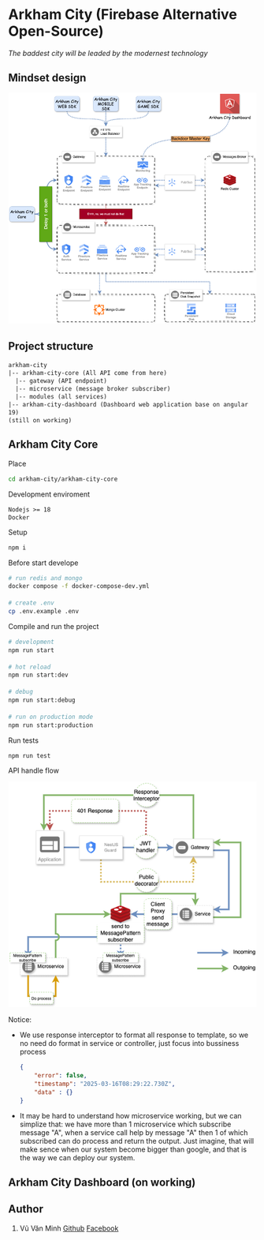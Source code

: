
# Arkham City (Firebase Alternative Open-Source)
*The baddest city will be leaded by the modernest technology*

## Mindset design
![alt](/docs/images/Main%20Structure.drawio.png)

## Project structure

```
arkham-city
|-- arkham-city-core (All API come from here)
  |-- gateway (API endpoint)
  |-- microservice (message broker subscriber)
  |-- modules (all services)
|-- arkham-city-dashboard (Dashboard web application base on angular 19)
(still on working)
```
## Arkham City Core

Place
```bash
cd arkham-city/arkham-city-core
```

Development enviroment
```
Nodejs >= 18
Docker
```

Setup
```bash
npm i
```

Before start develope

```bash
# run redis and mongo
docker compose -f docker-compose-dev.yml

# create .env
cp .env.example .env
```

Compile and run the project
```bash
# development
npm run start

# hot reload
npm run start:dev

# debug
npm run start:debug

# run on production mode
npm run start:production
```

Run tests
```bash
npm run test
```

API handle flow

![alt](/docs/images/Main%20Structure-API%20handle.drawio.png)

Notice:
- We use response interceptor to format all response to template, so we no need do format in service or controller, just focus into bussiness process
    ```json
    {
        "error": false,
        "timestamp": "2025-03-16T08:29:22.730Z",
        "data" : {}
    }
    ```
- It may be hard to understand how microservice working, but we can simplize that: we have more than 1 microservice which subscribe message "A", when a service call help by message "A" then 1 of which subscribed can do process and return the output. Just imagine, that will make sence when our system become bigger than google, and that is the way we can deploy our system.

## Arkham City Dashboard (on working)

## Author
1. Vũ Văn Minh [Github](https://github.com/min3rd) [Facebook](https://fb.com/min3rd)
